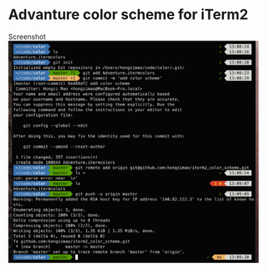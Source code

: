 # Advanture color scheme for iTerm2

Screenshot 
![Demo](https://raw.githubusercontent.com/hongzimao/iterm2_color_scheme/master/demo.png)
